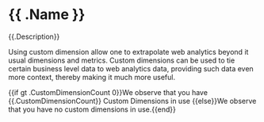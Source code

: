 # {{ .Name }}

{{.Description}}

Using custom dimension allow one to extrapolate web analytics beyond it usual dimensions and metrics. Custom dimensions can be used to tie certain business level data to web analytics data, providing such data even more context, thereby making it much more useful.

{{if gt .CustomDimensionCount 0}}We observe that you have {{.CustomDimensionCount}} Custom Dimensions in use
{{else}}We observe that you have no custom dimensions in use.{{end}}

<div style="page-break-after: always;"></div>
